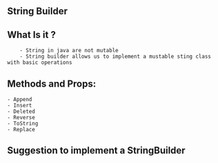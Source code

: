 ## String Builder

## What Is it ?
        - String in java are not mutable
        - String builder allows us to implement a mustable sting class with basic operations
## Methods and Props:
    - Append
    - Insert
    - Deleted
    - Reverse
    - ToString
    - Replace
## Suggestion to implement a StringBuilder
